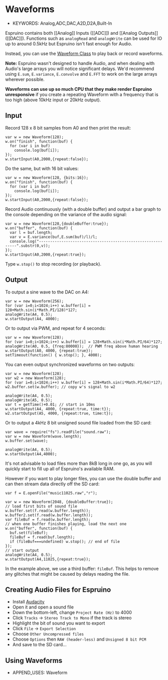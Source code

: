 <!--- Copyright (c) 2013 Gordon Williams, Pur3 Ltd. See the file LICENSE for copying permission. -->
Waveforms
========

* KEYWORDS: Analog,ADC,DAC,A2D,D2A,Built-In

Espruino contains both [[Analog]] Inputs ([[ADC]]) and [[Analog Outputs]] ([[DAC]]). Functions such as `analogRead` and `analogWrite` can be used for IO up to around 0.5kHz but Espruino isn't fast enough for Audio.

Instead, you can use the [Waveform Class](/Reference#Waveform) to play back or record waveforms.

**Note:** Espruino wasn't designed to handle Audio, and when dealing with Audio's large arrays you will notice significant delays. We'd recommend using `E.sum`, `E.variance`, `E.convolve` and `E.FFT` to work on the large arrays wherever possible.

**Waveforms can use up so much CPU that they make render Espruino unresponsive** if you create a repeating Waveform with a frequency that is too high (above 10kHz input or 20kHz output).


Input
-----

Record 128 x 8 bit samples from A0 and then print the result:

```
var w = new Waveform(128);
w.on("finish", function(buf) { 
  for (var i in buf) 
    console.log(buf[i]);
});
w.startInput(A0,2000,{repeat:false});
```

Do the same, but with 16 bit values:

```
var w = new Waveform(128, {bits:16});
w.on("finish", function(buf) { 
  for (var i in buf) 
    console.log(buf[i]);
});
w.startInput(A0,2000,{repeat:false});
```


Record Audio continuously (with a double buffer) and output a bar graph to the console depending on the variance of the audio signal:

```
var w = new Waveform(128,{doubleBuffer:true});
w.on("buffer", function(buf) { 
  var l = buf.length;
  var v = E.variance(buf,E.sum(buf)/l)/l;
  console.log("------------------------------------------------------------".substr(0,v));
});
w.startInput(A0,2000,{repeat:true});
```

Type `w.stop()` to stop recording (or playback).

Output
-----

To output a sine wave to the DAC on A4:

```
var w = new Waveform(256);
for (var i=0;i<1024;i++) w.buffer[i] = 128+Math.sin(i*Math.PI/128)*127;
analogWrite(A4, 0.5); 
w.startOutput(A4, 4000);
```

Or to output via PWM, and repeat for 4 seconds:

```
var w = new Waveform(128);
for (var i=0;i<1024;i++) w.buffer[i] = 128+Math.sin(i*Math.PI/64)*127;
analogWrite(A0, 0.5, {freq:80000});  // PWM freq above human hearing
w.startOutput(A0, 4000, {repeat:true});
setTimeout(function() { w.stop(); }, 4000);
```

You can even output synchronized waveforms on two outputs:

```
var w = new Waveform(128);
var w2 = new Waveform(128);
for (var i=0;i<1024;i++) w.buffer[i] = 128+Math.sin(i*Math.PI/64)*127;
w2.buffer.set(w.buffer); // copy w's signal to w2

analogWrite(A4, 0.5);
analogWrite(A5, 0.5);
var t = getTime()+0.01; // start in 10ms
w.startOutput(A4, 4000, {repeat:true, time:t});
w2.startOutput(A5, 4000, {repeat:true, time:t});
```

Or to output a 4kHz 8 bit unsigned sound file loaded from the SD card:

```
var wave = require("fs").readFile("sound.raw");
var w = new Waveform(wave.length);
w.buffer.set(wave);

analogWrite(A4, 0.5); 
w.startOutput(A4,4000);
```

It's not advisable to load files more than 8kB long in one go, as you will quickly start to fill up all of Espruino's available RAM.

However if you want to play longer files, you can use the double buffer and can then stream data directly off the SD card:

```
var f = E.openFile("music11025.raw","r");

var w = new Waveform(2048, {doubleBuffer:true});
// load first bits of sound file
w.buffer.set(f.read(w.buffer.length));
w.buffer2.set(f.read(w.buffer.length));
var fileBuf = f.read(w.buffer.length);
// when one buffer finishes playing, load the next one
w.on("buffer", function(buf) {
  buf.set(fileBuf);
  fileBuf = f.read(buf.length);
  if (fileBuf===undefined) w.stop(); // end of file
});
// start output
analogWrite(A4, 0.5);
w.startOutput(A4,11025,{repeat:true});
```

In the example above, we use a third buffer: `fileBuf`. This helps to remove any glitches that might be caused by delays reading the file.


Creating Audio Files for Espruino
---------------------------------

* Install [Audacity](http://audacity.sourceforge.net/)
* Open it and open a sound file
* Down the bottom-left, change `Project Rate (Hz)` to 4000
* Click `Tracks` -> `Stereo Track to Mono` if the track is stereo
* Highlight the bit of sound you want to export
* Click `File` -> `Export Selection`
* Choose `Other Uncompressed files`
* Choose `Options` then `RAW (header-less)` and `Unsigned 8 bit PCM`
* And save to the SD card...

Using Waveforms
--------------

* APPEND_USES: Waveform

